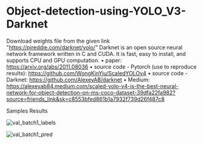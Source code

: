 # Object-detection-using-YOLO_V3-Darknet
Download weights file from the given link "https://pjreddie.com/darknet/yolo/"
Darknet is an open source neural network framework written in C and CUDA. It is fast, easy to install, and supports CPU and GPU computation.
•	paper: https://arxiv.org/abs/2011.08036
•	source code - Pytorch (use to reproduce results): https://github.com/WongKinYiu/ScaledYOLOv4
•	source code - Darknet: https://github.com/AlexeyAB/darknet
•	Medium: https://alexeyab84.medium.com/scaled-yolo-v4-is-the-best-neural-network-for-object-detection-on-ms-coco-dataset-39dfa22fa982?source=friends_link&sk=c8553bfed861b1a7932f739d26f487c8

Samples Results 

![val_batch1_labels](https://user-images.githubusercontent.com/59999074/134931974-7ccbbd8f-a7ff-41cd-af0f-7babb02f9dc3.jpg)

![val_batch1_pred](https://user-images.githubusercontent.com/59999074/134933241-37da2ee7-b156-48ac-89b7-55eb29d3e14c.jpg)
